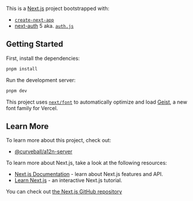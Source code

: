 This is a [Next.js](https://nextjs.org) project bootstrapped with:
- [`create-next-app`](https://nextjs.org/docs/app/api-reference/cli/create-next-app)
- [next-auth](https://next-auth.js.org/) 5 aka. [`auth.js`](https://authjs.dev/)

## Getting Started

First, install the dependencies:

```bash
pnpm install
```

Run the development server:

```bash
pnpm dev
```

This project uses [`next/font`](https://nextjs.org/docs/app/building-your-application/optimizing/fonts) to automatically optimize and load [Geist](https://vercel.com/font), a new font family for Vercel.


## Learn More

To learn more about this project, check out:

- [@curveball/a12n-server](https://github.com/curveball/a12n-server)

To learn more about Next.js, take a look at the following resources:

- [Next.js Documentation](https://nextjs.org/docs) - learn about Next.js features and API.
- [Learn Next.js](https://nextjs.org/learn) - an interactive Next.js tutorial.

You can check out [the Next.js GitHub repository](https://github.com/vercel/next.js)
